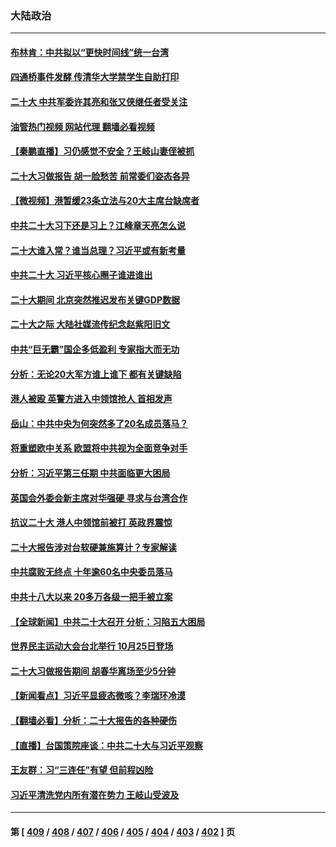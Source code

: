 ### 大陆政治
---
#### [布林肯：中共拟以“更快时间线”统一台湾](../../pages/ncid277/n13847595.md?10181245) 
#### [四通桥事件发酵 传清华大学禁学生自助打印](../../pages/ncid277/n13847131.md?10181245) 
#### [二十大 中共军委许其亮和张又侠继任者受关注](../../pages/ncid277/n13847456.md?10181245) 
#### [油管热门视频 网站代理 翻墙必看视频](http://132.145.103.77:81/youtube.html?10181245)
#### [【秦鹏直播】习仍感觉不安全？王岐山妻侄被抓](../../pages/ncid277/n13847398.md?10181245) 
#### [二十大习做报告 胡一脸愁苦 前常委们姿态各异](../../pages/ncid277/n13846320.md?10181245) 
#### [【微视频】港暂缓23条立法与20大主席台缺席者](../../pages/ncid277/n13847193.md?10181245) 
#### [中共二十大习下还是习上？江峰章天亮怎么说](../../pages/ncid277/n13847492.md?10181245) 
#### [二十大谁入常？谁当总理？习近平或有新考量](../../pages/ncid277/n13847449.md?10181245) 
#### [中共二十大 习近平核心圈子谁进谁出](../../pages/ncid277/n13847460.md?10181245) 
#### [二十大期间 北京突然推迟发布关键GDP数据](../../pages/ncid277/n13847442.md?10181245) 
#### [二十大之际 大陆社媒流传纪念赵紫阳旧文](../../pages/ncid277/n13847033.md?10181245) 
#### [中共“巨无霸”国企多低盈利 专家指大而无功](../../pages/ncid277/n13847078.md?10181245) 
#### [分析：无论20大军方谁上谁下 都有关键缺陷](../../pages/ncid277/n13847376.md?10181245) 
#### [港人被殴 英警方进入中领馆抢人 首相发声](../../pages/ncid277/n13847363.md?10181245) 
#### [岳山：中共中央为何突然多了20名成员落马？](../../pages/ncid277/n13847329.md?10181245) 
#### [将重塑欧中关系 欧盟将中共视为全面竞争对手](../../pages/ncid277/n13847362.md?10181245) 
#### [分析：习近平第三任期 中共面临更大困局](../../pages/ncid277/n13846781.md?10181245) 
#### [英国会外委会新主席对华强硬 寻求与台湾合作](../../pages/ncid277/n13847181.md?10181245) 
#### [抗议二十大 港人中领馆前被打 英政界震惊](../../pages/ncid277/n13847167.md?10181245) 
#### [二十大报告涉对台软硬兼施算计？专家解读](../../pages/ncid277/n13847036.md?10181245) 
#### [中共腐败无终点 十年逾60名中央委员落马](../../pages/ncid277/n13847113.md?10181245) 
#### [中共十八大以来 20多万各级一把手被立案](../../pages/ncid277/n13847093.md?10181245) 
#### [【全球新闻】中共二十大召开 分析：习陷五大困局](../../pages/ncid277/n13847059.md?10181245) 
#### [世界民主运动大会台北举行 10月25日登场](../../pages/ncid277/n13846960.md?10181245) 
#### [二十大习做报告期间 胡春华离场至少5分钟](../../pages/ncid277/n13846951.md?10181245) 
#### [【新闻看点】习近平显疲态微咳？李瑞环冷漠](../../pages/ncid277/n13846787.md?10181245) 
#### [【翻墙必看】分析：二十大报告的各种硬伤](../../pages/ncid277/n13846841.md?10181245) 
#### [【直播】台国策院座谈：中共二十大与习近平观察](../../pages/ncid277/n13846862.md?10181245) 
#### [王友群：习“三连任”有望 但前程凶险](../../pages/ncid277/n13846785.md?10181245) 
#### [习近平清洗党内所有潜在势力 王岐山受波及](../../pages/ncid277/n13846782.md?10181245) 

---
#### 第 [ [409](./409.md?10181245) / [408](./408.md?10181245) / [407](./407.md?10181245) / [406](./406.md?10181245) / [405](./405.md?10181245) / [404](./404.md?10181245) / [403](./403.md?10181245) / [402](./402.md?10181245) ] 页
